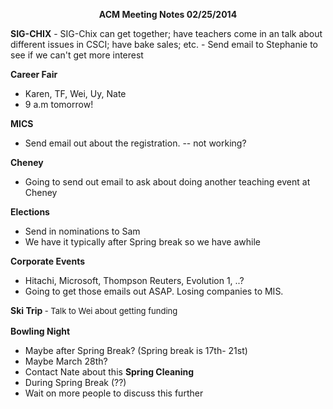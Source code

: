 <p style="text-align: center;"><strong>ACM Meeting Notes 02/25/2014</strong></p>
<strong>SIG-CHIX</strong>
- SIG-Chix can get together; have teachers come in an talk about different issues in CSCI; have bake sales; etc.
- Send email to Stephanie to see if we can't get more interest

<strong>Career Fair</strong>
- Karen, TF, Wei, Uy, Nate
- 9 a.m tomorrow!

<strong>MICS</strong>
- Send email out about the registration. -- not working?

<strong>Cheney</strong>
- Going to send out email to ask about doing another teaching event at Cheney

<strong>Elections</strong>
- Send in nominations to Sam
- We have it typically after Spring break so we have awhile

<strong>Corporate Events</strong>
- Hitachi, Microsoft, Thompson Reuters, Evolution 1, ..?
- Going to get those emails out ASAP. Losing companies to MIS.

<strong>Ski Trip
</strong><span style="font-size: 13px; line-height: 19px;">- Talk to Wei about getting funding</span>

<strong>Bowling Night</strong>
- Maybe after Spring Break? (Spring break is 17th- 21st)
- Maybe March 28th?
- Contact Nate about this
<strong>Spring Cleaning</strong>
- During Spring Break (??)
- Wait on more people to discuss this further